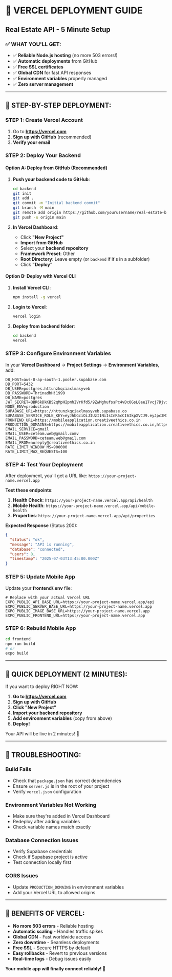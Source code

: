 # 🚀 VERCEL DEPLOYMENT GUIDE
## Real Estate API - 5 Minute Setup

### ✅ WHAT YOU'LL GET:
- ✅ **Reliable Node.js hosting** (no more 503 errors!)
- ✅ **Automatic deployments** from GitHub
- ✅ **Free SSL certificates**
- ✅ **Global CDN** for fast API responses
- ✅ **Environment variables** properly managed
- ✅ **Zero server management**

---

## 🔧 STEP-BY-STEP DEPLOYMENT:

### **STEP 1: Create Vercel Account**
1. Go to **https://vercel.com**
2. **Sign up with GitHub** (recommended)
3. **Verify your email**

### **STEP 2: Deploy Your Backend**

#### Option A: Deploy from GitHub (Recommended)
1. **Push your backend code to GitHub**:
   ```bash
   cd backend
   git init
   git add .
   git commit -m "Initial backend commit"
   git branch -M main
   git remote add origin https://github.com/yourusername/real-estate-backend.git
   git push -u origin main
   ```

2. **In Vercel Dashboard**:
   - Click **"New Project"**
   - **Import from GitHub**
   - Select your **backend repository**
   - **Framework Preset**: Other
   - **Root Directory**: Leave empty (or `backend` if it's in a subfolder)
   - Click **"Deploy"**

#### Option B: Deploy with Vercel CLI
1. **Install Vercel CLI**:
   ```bash
   npm install -g vercel
   ```

2. **Login to Vercel**:
   ```bash
   vercel login
   ```

3. **Deploy from backend folder**:
   ```bash
   cd backend
   vercel
   ```

### **STEP 3: Configure Environment Variables**

In your **Vercel Dashboard** → **Project Settings** → **Environment Variables**, add:

```
DB_HOST=aws-0-ap-south-1.pooler.supabase.com
DB_PORT=5432
DB_USER=postgres.httunzkqciaxlmasyveb
DB_PASSWORD=ThrinadhH!1999
DB_NAME=postgres
JWT_SECRET=QBR6kDkKBS2qMpHIpmhIVrKfd5/9ZwMghufssPc4vDcOGsL8ae1Tvcj7DjvihRjhKrHTSmdzAuojRLRJtTuCXA==
NODE_ENV=production
SUPABASE_URL=https://httunzkqciaxlmasyveb.supabase.co
SUPABASE_SERVICE_ROLE_KEY=eyJhbGciOiJIUzI1NiIsInR5cCI6IkpXVCJ9.eyJpc3MiOiJzdXBhYmFzZSIsInJlZiI6Imh0dHVuemtxY2lheGxtYXN5dmViIiwicm9sZSI6InNlcnZpY2Vfcm9sZSIsImlhdCI6MTc1MTI2NDc3NywiZXhwIjoyMDY2ODQwNzc3fQ.bvIrnBDm8tA4el7MjXYi6Iic7nTjTcYbYxz8K0qF_c0
FRONTEND_URL=https://mobileapplication.creativeethics.co.in
PRODUCTION_DOMAINS=https://mobileapplication.creativeethics.co.in,https://app.anjanainfra.com
EMAIL_SERVICE=gmail
EMAIL_USER=ceteam.web@gmail.comv
EMAIL_PASSWORD=ceteam.web@gmail.com
EMAIL_FROM=noreply@creativeethics.co.in
RATE_LIMIT_WINDOW_MS=900000
RATE_LIMIT_MAX_REQUESTS=100
```

### **STEP 4: Test Your Deployment**

After deployment, you'll get a URL like: `https://your-project-name.vercel.app`

**Test these endpoints**:
1. **Health Check**: `https://your-project-name.vercel.app/api/health`
2. **Mobile Health**: `https://your-project-name.vercel.app/api/mobile-health`
3. **Properties**: `https://your-project-name.vercel.app/api/properties`

**Expected Response** (Status 200):
```json
{
  "status": "ok",
  "message": "API is running",
  "database": "connected",
  "users": 8,
  "timestamp": "2025-07-03T13:45:00.000Z"
}
```

### **STEP 5: Update Mobile App**

Update your **frontend/.env** file:
```env
# Replace with your actual Vercel URL
EXPO_PUBLIC_API_BASE_URL=https://your-project-name.vercel.app/api
EXPO_PUBLIC_SERVER_BASE_URL=https://your-project-name.vercel.app
EXPO_PUBLIC_IMAGE_BASE_URL=https://your-project-name.vercel.app
EXPO_PUBLIC_FRONTEND_URL=https://your-project-name.vercel.app
```

### **STEP 6: Rebuild Mobile App**

```bash
cd frontend
npm run build
# or
expo build
```

---

## 🎯 QUICK DEPLOYMENT (2 MINUTES):

If you want to deploy RIGHT NOW:

1. **Go to https://vercel.com**
2. **Sign up with GitHub**
3. **Click "New Project"**
4. **Import your backend repository**
5. **Add environment variables** (copy from above)
6. **Deploy!**

Your API will be live in 2 minutes! 🚀

---

## 🔧 TROUBLESHOOTING:

### **Build Fails**
- Check that `package.json` has correct dependencies
- Ensure `server.js` is in the root of your project
- Verify `vercel.json` configuration

### **Environment Variables Not Working**
- Make sure they're added in Vercel Dashboard
- Redeploy after adding variables
- Check variable names match exactly

### **Database Connection Issues**
- Verify Supabase credentials
- Check if Supabase project is active
- Test connection locally first

### **CORS Issues**
- Update `PRODUCTION_DOMAINS` in environment variables
- Add your Vercel URL to allowed origins

---

## 🎉 BENEFITS OF VERCEL:

- **No more 503 errors** - Reliable hosting
- **Automatic scaling** - Handles traffic spikes
- **Global CDN** - Fast worldwide access
- **Zero downtime** - Seamless deployments
- **Free SSL** - Secure HTTPS by default
- **Easy rollbacks** - Revert to previous versions
- **Real-time logs** - Debug issues easily

**Your mobile app will finally connect reliably! 🎯**